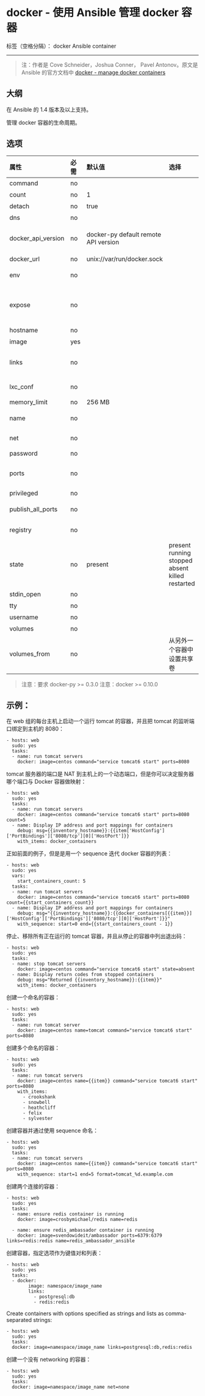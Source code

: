 # docker - 使用 Ansible 管理 docker 容器 

标签（空格分隔）： docker Ansible container

---

> 注：作者是 Cove Schneider，Joshua Conner， Pavel Antonov。原文是 Ansible 的官方文档中 [docker - manage docker containers][1]


## 大纲

在 Ansible 的 1.4 版本及以上支持。

管理 docker 容器的生命周期。

## 选项

属性|必需|默认值|选择|说明| 
:---------------|:---------------|:---------|:-------|:-------|
command|no|||在启动的时候设置一个命令来运行容器|
count|no|1||设置运行的容器的数量|
detach|no|true||以 detached 模式启动，让容器在后台运行|
dns|no|||为容器设置自定义的 DNS 服务器|
docker_api_version|no|docker-py default remote API version||使用的 Remote API  版本，默认的是当前 docker-py 默认指定的版本（在 Ansible 1.8 中添加）|
docker_url|no|unix://var/run/docker.sock|| docker 主机发出命令的 URL|
env|no|||设置环境变量，（比如：env="PASSWORD=sEcRe7,WORKERS=4"）|
expose|no|||设置容器 expose 的端口，用于映射和 links。（如果这个端口已经在 Dockerfile 中 EXPOSE 了，你不需要再次 expose 它）。在  Ansible 1.5 中添加|
hostname|no|||设置容器的主机名|
image|yes|||设置使用的镜像|
links|no|||把容器与其他容器连接起来（比如：links=redis,postgresql:db）。在 Ansible 1.5 中添加|
lxc_conf|no|||LXC 配置参数，比如： lxc.aa_profile:unconfined|
memory_limit|no|256 MB||设置给容器分配的内存|
name|no|||设置容器的名字，不能与 count 参数同时使用，在  Ansible 1.5 中添加|
net|no|||为 容器设置网络模式（bridge, none, container:<name|id>, host）. 要求 docker >= 0.11. （在 Ansible 1.8 中被添加））|
password|no|||设置远程API 的密码|
ports|no|||使用 docker CLI-style 语法，设置私有到公共端口的映射技术参数， [([<host_interface>:[host_port]])|(<host_port>):]<container_port>[/udp] （在 Ansible 1.5 中添加）|
privileged|no|||设置容器是否应该允许在 privileged  模式|
publish_all_ports|no|||发布所有的暴露端口给主机接口，在 Ansible 1.5 中添加|
registry|no|||用于拉取镜像的远程仓库的 URL，（在 Ansible 1.8 中添加 ）|
state|no|present|present running  stopped   absent  killed restarted|设置容器的状态|
stdin_open|no|||保持 stdin  打开。（在 Ansible 1.6 中添加）|
tty|no|||分配一个 pseudo-tty （在 Ansible 1.6 添加）|
username|no|||设置远程 API 的名称|
volumes|no|||设置挂载在容器中的 volume|
volumes_from|no||从另外一个容器中设置共享卷|

> 注意：要求  docker-py >= 0.3.0
> 注意：docker >= 0.10.0

## 示例：


在 web 组的每台主机上启动一个运行 tomcat 的容器，并且把 tomcat 的监听端口绑定到主机的 8080：

```
- hosts: web
  sudo: yes
  tasks:
  - name: run tomcat servers
    docker: image=centos command="service tomcat6 start" ports=8080
```

tomcat 服务器的端口是 NAT 到主机上的一个动态端口，但是你可以决定服务器哪个端口与 Docker 容器做映射：

```
- hosts: web
  sudo: yes
  tasks:
  - name: run tomcat servers
    docker: image=centos command="service tomcat6 start" ports=8080 count=5
  - name: Display IP address and port mappings for containers
    debug: msg={{inventory_hostname}}:{{item['HostConfig']['PortBindings']['8080/tcp'][0]['HostPort']}}
    with_items: docker_containers
```

正如前面的例子，但是是用一个 sequence 迭代 docker 容器的列表：

```
- hosts: web
  sudo: yes
  vars:
    start_containers_count: 5
  tasks:
  - name: run tomcat servers
    docker: image=centos command="service tomcat6 start" ports=8080 count={{start_containers_count}}
  - name: Display IP address and port mappings for containers
    debug: msg="{{inventory_hostname}}:{{docker_containers[{{item}}]['HostConfig']['PortBindings']['8080/tcp'][0]['HostPort']}}"
    with_sequence: start=0 end={{start_containers_count - 1}}
```

停止、移除所有正在运行的 tomcat 容器，并且从停止的容器中列出退出码：

```
- hosts: web
  sudo: yes
  tasks:
  - name: stop tomcat servers
    docker: image=centos command="service tomcat6 start" state=absent
  - name: Display return codes from stopped containers
    debug: msg="Returned {{inventory_hostname}}:{{item}}"
    with_items: docker_containers
```

创建一个命名的容器：

```
- hosts: web
  sudo: yes
  tasks:
  - name: run tomcat server
    docker: image=centos name=tomcat command="service tomcat6 start" ports=8080
```

创建多个命名的容器：


```
- hosts: web
  sudo: yes
  tasks:
  - name: run tomcat servers
    docker: image=centos name={{item}} command="service tomcat6 start" ports=8080
    with_items:
      - crookshank
      - snowbell
      - heathcliff
      - felix
      - sylvester
```

创建容器并通过使用 sequence 命名：

```
- hosts: web
  sudo: yes
  tasks:
  - name: run tomcat servers
    docker: image=centos name={{item}} command="service tomcat6 start" ports=8080
    with_sequence: start=1 end=5 format=tomcat_%d.example.com
```

创建两个连接的容器：

```
- hosts: web
  sudo: yes
  tasks:
  - name: ensure redis container is running
    docker: image=crosbymichael/redis name=redis

  - name: ensure redis_ambassador container is running
    docker: image=svendowideit/ambassador ports=6379:6379 links=redis:redis name=redis_ambassador_ansible
```

创建容器，指定选项作为键值对和列表：

```
- hosts: web
  sudo: yes
  tasks:
  - docker:
        image: namespace/image_name
        links:
          - postgresql:db
          - redis:redis
```

Create containers with options specified as strings and lists as comma-separated strings:

```
- hosts: web
  sudo: yes
  tasks:
  docker: image=namespace/image_name links=postgresql:db,redis:redis
```

创建一个没有 networking 的容器：

```
- hosts: web
  sudo: yes
  tasks:
  docker: image=namespace/image_name net=none
```


  [1]: http://docs.ansible.com/docker_module.html